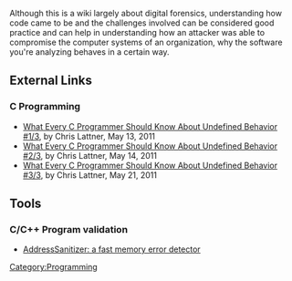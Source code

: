 Although this is a wiki largely about digital forensics, understanding
how code came to be and the challenges involved can be considered good
practice and can help in understanding how an attacker was able to
compromise the computer systems of an organization, why the software
you're analyzing behaves in a certain way.

## External Links

### C Programming

- [What Every C Programmer Should Know About Undefined Behavior
  \#1/3](http://blog.llvm.org/2011/05/what-every-c-programmer-should-know.html),
  by Chris Lattner, May 13, 2011
- [What Every C Programmer Should Know About Undefined Behavior
  \#2/3](http://blog.llvm.org/2011/05/what-every-c-programmer-should-know_14.html),
  by Chris Lattner, May 14, 2011
- [What Every C Programmer Should Know About Undefined Behavior
  \#3/3](http://blog.llvm.org/2011/05/what-every-c-programmer-should-know_21.html),
  by Chris Lattner, May 21, 2011

## Tools

### C/C++ Program validation

- [AddressSanitizer: a fast memory error
  detector](https://code.google.com/p/address-sanitizer/)

[Category:Programming](Category:Programming "wikilink")